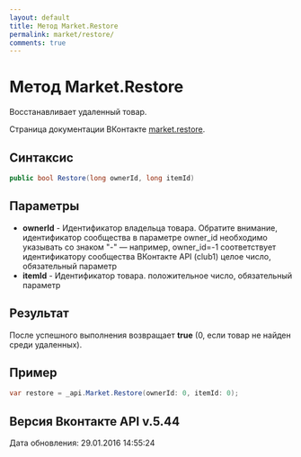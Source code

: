 ```yaml
---
layout: default
title: Метод Market.Restore
permalink: market/restore/
comments: true
---
```

# Метод Market.Restore
Восстанавливает удаленный товар.

Страница документации ВКонтакте [market.restore](https://vk.com/dev/market.restore).

## Синтаксис
``` csharp
public bool Restore(long ownerId, long itemId)
```

## Параметры
+ **ownerId** - Идентификатор владельца товара. 
Обратите внимание, идентификатор сообщества в параметре owner_id необходимо указывать со знаком "-" — например, owner_id=-1 соответствует идентификатору сообщества ВКонтакте API (club1)  целое число, обязательный параметр
+ **itemId** - Идентификатор товара. положительное число, обязательный параметр

## Результат
После успешного выполнения возвращает **true** (0, если товар не найден среди удаленных).

## Пример
``` csharp
var restore = _api.Market.Restore(ownerId: 0, itemId: 0);
```

## Версия Вконтакте API v.5.44
Дата обновления: 29.01.2016 14:55:24
